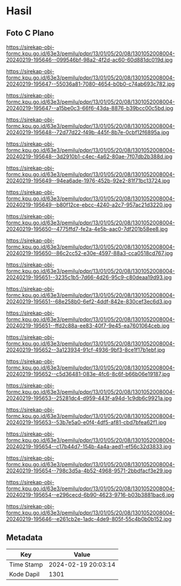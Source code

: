 # Hasil

## Foto C Plano

https://sirekap-obj-formc.kpu.go.id/63e3/pemilu/pdpr/13/01/05/20/08/1301052008004-20240219-195646--099546bf-98a2-4f2d-ac60-60d881dc019d.jpg

https://sirekap-obj-formc.kpu.go.id/63e3/pemilu/pdpr/13/01/05/20/08/1301052008004-20240219-195647--55036a81-7080-4654-b0b0-c74ab693c782.jpg

https://sirekap-obj-formc.kpu.go.id/63e3/pemilu/pdpr/13/01/05/20/08/1301052008004-20240219-195647--a15be0c3-66f6-43da-8876-b39bcc00c5bd.jpg

https://sirekap-obj-formc.kpu.go.id/63e3/pemilu/pdpr/13/01/05/20/08/1301052008004-20240219-195648--72d77d22-f49b-445f-8b7e-0cbf12f6895a.jpg

https://sirekap-obj-formc.kpu.go.id/63e3/pemilu/pdpr/13/01/05/20/08/1301052008004-20240219-195648--3d2910b1-c4ec-4a62-80ae-7f07db2b388d.jpg

https://sirekap-obj-formc.kpu.go.id/63e3/pemilu/pdpr/13/01/05/20/08/1301052008004-20240219-195649--94ea6ade-1976-452b-92e2-81f71bc13724.jpg

https://sirekap-obj-formc.kpu.go.id/63e3/pemilu/pdpr/13/01/05/20/08/1301052008004-20240219-195649--b80f12ce-ebcc-4240-a2c7-957ac21d3220.jpg

https://sirekap-obj-formc.kpu.go.id/63e3/pemilu/pdpr/13/01/05/20/08/1301052008004-20240219-195650--4775ffd7-fe2a-4e5b-aac0-7df201b58ee8.jpg

https://sirekap-obj-formc.kpu.go.id/63e3/pemilu/pdpr/13/01/05/20/08/1301052008004-20240219-195650--86c2cc52-e30e-4597-88a3-cca0518cd767.jpg

https://sirekap-obj-formc.kpu.go.id/63e3/pemilu/pdpr/13/01/05/20/08/1301052008004-20240219-195651--3235c1b5-7d66-4d26-95c9-c80deaa19d93.jpg

https://sirekap-obj-formc.kpu.go.id/63e3/pemilu/pdpr/13/01/05/20/08/1301052008004-20240219-195651--68e258b0-6ef2-4ddf-842e-830cef3ec6d3.jpg

https://sirekap-obj-formc.kpu.go.id/63e3/pemilu/pdpr/13/01/05/20/08/1301052008004-20240219-195651--ffd2c88a-ee83-40f7-9e45-ea7601064ceb.jpg

https://sirekap-obj-formc.kpu.go.id/63e3/pemilu/pdpr/13/01/05/20/08/1301052008004-20240219-195652--3a123934-91cf-4936-9bf3-8ce1f17b1ebf.jpg

https://sirekap-obj-formc.kpu.go.id/63e3/pemilu/pdpr/13/01/05/20/08/1301052008004-20240219-195652--c5d36481-083e-4fc6-8c6f-b66b06e19187.jpg

https://sirekap-obj-formc.kpu.go.id/63e3/pemilu/pdpr/13/01/05/20/08/1301052008004-20240219-195653--25281dc4-d959-443f-a94d-1c9db6c9921a.jpg

https://sirekap-obj-formc.kpu.go.id/63e3/pemilu/pdpr/13/01/05/20/08/1301052008004-20240219-195653--53b7e5a0-e0f4-4df5-af81-cbd7bfea62f1.jpg

https://sirekap-obj-formc.kpu.go.id/63e3/pemilu/pdpr/13/01/05/20/08/1301052008004-20240219-195654--c17b44d7-154b-4a4a-aed1-ef56c32d3833.jpg

https://sirekap-obj-formc.kpu.go.id/63e3/pemilu/pdpr/13/01/05/20/08/1301052008004-20240219-195654--798c3d5a-4b52-4968-9571-2bbdfacf3e29.jpg

https://sirekap-obj-formc.kpu.go.id/63e3/pemilu/pdpr/13/01/05/20/08/1301052008004-20240219-195654--e296cecd-6b90-4623-9716-b03b3881bac6.jpg

https://sirekap-obj-formc.kpu.go.id/63e3/pemilu/pdpr/13/01/05/20/08/1301052008004-20240219-195646--e261cb2e-1adc-4de9-805f-55c4b0b0b152.jpg


## Metadata

| Key        | Value               |
| ---------- | ------------------- |
| Time Stamp | 2024-02-19 20:03:14 |
| Kode Dapil | 1301                |




